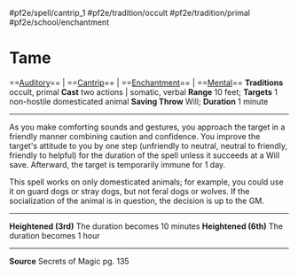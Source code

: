#pf2e/spell/cantrip_1 #pf2e/tradition/occult #pf2e/tradition/primal #pf2e/school/enchantment
# Tame
==[Auditory](../../../Traits/Auditory.md)== | ==[Cantrip](../../../Traits/Cantrip.md)== | ==[Enchantment](../../../Traits/Enchantment.md)== | ==[Mental](../../../Traits/Mental.md)==
**Traditions** occult, primal
**Cast** two actions | somatic, verbal
**Range** 10 feet; **Targets** 1 non-hostile domesticated animal
**Saving Throw** Will; **Duration** 1 minute

---
As you make comforting sounds and gestures, you approach the target in a friendly manner combining caution and confidence. You improve the target's attitude to you by one step (unfriendly to neutral, neutral to friendly, friendly to helpful) for the duration of the spell unless it succeeds at a Will save. Afterward, the target is temporarily immune for 1 day.

This spell works on only domesticated animals; for example, you could use it on guard dogs or stray dogs, but not feral dogs or wolves. If the socialization of the animal is in question, the decision is up to the GM.

---
**Heightened (3rd)** The duration becomes 10 minutes
**Heightened (6th)** The duration becomes 1 hour

---
**Source** Secrets of Magic pg. 135